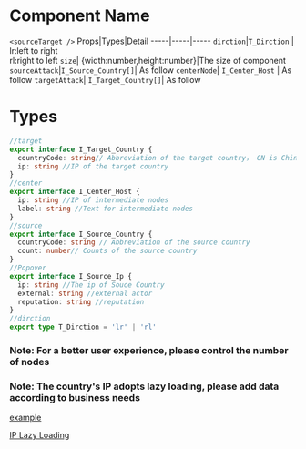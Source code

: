 # Component Name
`<sourceTarget />`
Props|Types|Detail
-----|-----|-----
`dirction`|`T_Dirction` |  lr:left to right<br />rl:right to left
`size`| {width:number,height:number}|The size of component
`sourceAttack`|`I_Source_Country[]`| As follow
`centerNode`| `I_Center_Host` | As follow 
`targetAttack`| `I_Target_Country[]`| As follow

# Types
```ts
//target
export interface I_Target_Country {
  countryCode: string// Abbreviation of the target country， CN is China，SA is Saudi Arabia
  ip: string //IP of the target country
}
//center
export interface I_Center_Host {
  ip: string //IP of intermediate nodes
  label: string //Text for intermediate nodes
}
//source
export interface I_Source_Country {
  countryCode: string // Abbreviation of the source country
  count: number// Counts of the source country
}
//Popover
export interface I_Source_Ip {
  ip: string //The ip of Souce Country 
  external: string //external actor 
  reputation: string //reputation
}
//dirction
export type T_Dirction = 'lr' | 'rl'
```

### Note: For a better user experience, please control the number of nodes

### Note: The country's IP adopts lazy loading, please add data according to business needs

[example](./index.vue)

[IP Lazy Loading](../../components/source-target/cmts/sourceIps/index.vue)